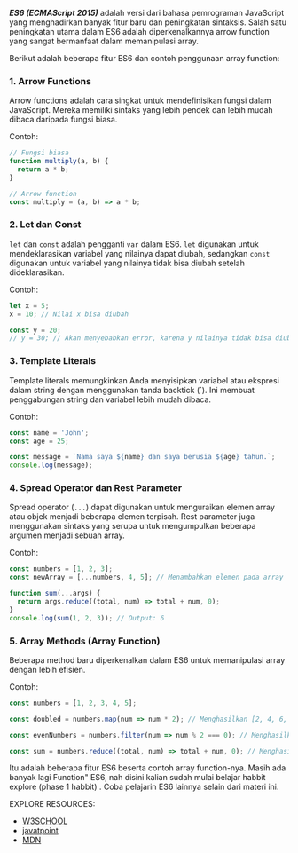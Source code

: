 ***ES6 (ECMAScript 2015)***
adalah versi dari bahasa pemrograman JavaScript yang menghadirkan banyak fitur baru dan peningkatan sintaksis. Salah satu peningkatan utama dalam ES6 adalah diperkenalkannya arrow function yang sangat bermanfaat dalam memanipulasi array.

Berikut adalah beberapa fitur ES6 dan contoh penggunaan array function:

### 1. Arrow Functions
Arrow functions adalah cara singkat untuk mendefinisikan fungsi dalam JavaScript. Mereka memiliki sintaks yang lebih pendek dan lebih mudah dibaca daripada fungsi biasa.

Contoh:
```javascript
// Fungsi biasa
function multiply(a, b) {
  return a * b;
}

// Arrow function
const multiply = (a, b) => a * b;
```

### 2. Let dan Const
`let` dan `const` adalah pengganti `var` dalam ES6. `let` digunakan untuk mendeklarasikan variabel yang nilainya dapat diubah, sedangkan `const` digunakan untuk variabel yang nilainya tidak bisa diubah setelah dideklarasikan.

Contoh:
```javascript
let x = 5;
x = 10; // Nilai x bisa diubah

const y = 20;
// y = 30; // Akan menyebabkan error, karena y nilainya tidak bisa diubah
```

### 3. Template Literals
Template literals memungkinkan Anda menyisipkan variabel atau ekspresi dalam string dengan menggunakan tanda backtick (\`). Ini membuat penggabungan string dan variabel lebih mudah dibaca.

Contoh:
```javascript
const name = 'John';
const age = 25;

const message = `Nama saya ${name} dan saya berusia ${age} tahun.`;
console.log(message);
```

### 4. Spread Operator dan Rest Parameter
Spread operator (`...`) dapat digunakan untuk menguraikan elemen array atau objek menjadi beberapa elemen terpisah. Rest parameter juga menggunakan sintaks yang serupa untuk mengumpulkan beberapa argumen menjadi sebuah array.

Contoh:
```javascript
const numbers = [1, 2, 3];
const newArray = [...numbers, 4, 5]; // Menambahkan elemen pada array

function sum(...args) {
  return args.reduce((total, num) => total + num, 0);
}
console.log(sum(1, 2, 3)); // Output: 6
```

### 5. Array Methods (Array Function)
Beberapa method baru diperkenalkan dalam ES6 untuk memanipulasi array dengan lebih efisien.

Contoh:
```javascript
const numbers = [1, 2, 3, 4, 5];

const doubled = numbers.map(num => num * 2); // Menghasilkan [2, 4, 6, 8, 10]

const evenNumbers = numbers.filter(num => num % 2 === 0); // Menghasilkan [2, 4]

const sum = numbers.reduce((total, num) => total + num, 0); // Menghasilkan 15
```

Itu adalah beberapa fitur ES6 beserta contoh array function-nya. Masih ada banyak lagi Function" ES6, nah disini kalian sudah mulai belajar habbit explore (phase 1 habbit) . Coba pelajarin ES6 lainnya selain dari materi ini.

EXPLORE RESOURCES:
- [W3SCHOOL](https://www.w3schools.com/js/js_es6.asp)
- [javatpoint](https://www.javatpoint.com/es6)
- [MDN](https://developer.mozilla.org/en-US/docs/Web/JavaScript)